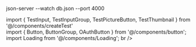 json-server --watch db.json --port 4000 <br />

import { TestInput, TestInputGroup, TestPictureButton, TestThumbnail } from '@/components/createTest' <br />
import { Button, ButtonGroup, OAuthButton } from '@/components/button'; <br />
import Loading from '@/components/Loading'; br />
